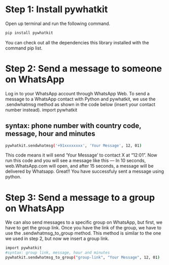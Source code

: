 # Step 1: Install pywhatkit
Open up terminal and run the following command.

```bash
pip install pywhatkit
```
You can check out all the dependencies this library installed with the command pip list.


# Step 2: Send a message to someone on WhatsApp
Log in to your WhatsApp account through WhatsApp Web.
To send a message to a WhatsApp contact with Python and pywhatkit, we use the .sendwhatmsg method as shown in the code below (insert your contact number instead).
import pywhatkit

## syntax: phone number with country code, message, hour and minutes

```bash
pywhatkit.sendwhatmsg('+91xxxxxxxx', 'Your Message', 12, 01)
````

This code means it will send ‘Your Message’ to contact X at “12:01”. Now run this code and you will see a message like this —
In 10 seconds, web.WhatsApp.com will open, and after 15 seconds, a message will be delivered by Whatsapp.
Great!! You have successfuly sent a message using python.


# Step 3: Send a message to a group on WhatsApp
We can also send messages to a specific group on WhatsApp, but first, we have to get the group link.
Once you have the link of the group, we have to use the .sendwhatmsg_to_group method. This method is similar to the one we used in step 2, but now we insert a group link.

```bash
import pywhatkit
#syntax: group link, message, hour and minutes
pywhatkit.sendwhatmsg_to_group("group-link", "Your Message", 12, 01)
```